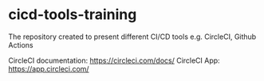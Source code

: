 # cicd-tools-training
The repository created to present different CI/CD tools e.g. CircleCI, Github Actions


CircleCI documentation: https://circleci.com/docs/
CircleCI App: https://app.circleci.com/

